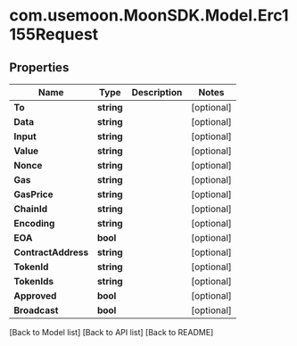 # com.usemoon.MoonSDK.Model.Erc1155Request

## Properties

| Name                | Type       | Description | Notes       |
| ------------------- | ---------- | ----------- | ----------- |
| **To**              | **string** |             | \[optional] |
| **Data**            | **string** |             | \[optional] |
| **Input**           | **string** |             | \[optional] |
| **Value**           | **string** |             | \[optional] |
| **Nonce**           | **string** |             | \[optional] |
| **Gas**             | **string** |             | \[optional] |
| **GasPrice**        | **string** |             | \[optional] |
| **ChainId**         | **string** |             | \[optional] |
| **Encoding**        | **string** |             | \[optional] |
| **EOA**             | **bool**   |             | \[optional] |
| **ContractAddress** | **string** |             | \[optional] |
| **TokenId**         | **string** |             | \[optional] |
| **TokenIds**        | **string** |             | \[optional] |
| **Approved**        | **bool**   |             | \[optional] |
| **Broadcast**       | **bool**   |             | \[optional] |

\[Back to Model list] \[Back to API list] \[Back to README]
